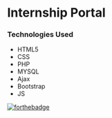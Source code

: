 # Internship Portal

### Technologies Used

- HTML5
- CSS
- PHP
- MYSQL
- Ajax
- Bootstrap
- JS

[![forthebadge](https://forthebadge.com/images/badges/built-with-love.svg)](https://github.com/Arte-Wright/InternshipBridge)









